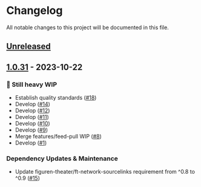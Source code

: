 # Changelog

All notable changes to this project will be documented in this file.

## [Unreleased](https://github.com/figuren-theater/ft-data/compare/1.0.31...HEAD)

## [1.0.31](https://github.com/figuren-theater/ft-data/compare/1.0.30...1.0.31) - 2023-10-22

### :construction: Still heavy WIP

- Establish quality standards ([#18](https://github.com/figuren-theater/ft-data/pull/18))
- Develop ([#14](https://github.com/figuren-theater/ft-data/pull/14))
- Develop ([#12](https://github.com/figuren-theater/ft-data/pull/12))
- Develop ([#11](https://github.com/figuren-theater/ft-data/pull/11))
- Develop ([#10](https://github.com/figuren-theater/ft-data/pull/10))
- Develop ([#9](https://github.com/figuren-theater/ft-data/pull/9))
- Merge features/feed-pull WIP ([#8](https://github.com/figuren-theater/ft-data/pull/8))
- Develop ([#1](https://github.com/figuren-theater/ft-data/pull/1))

### Dependency Updates & Maintenance

- Update figuren-theater/ft-network-sourcelinks requirement from ^0.8 to ^0.9 ([#15](https://github.com/figuren-theater/ft-data/pull/15))
